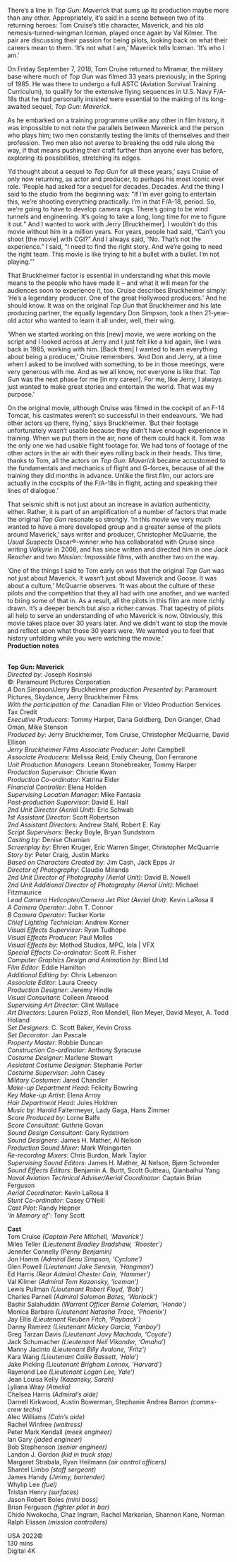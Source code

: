 
There’s a line in _Top Gun: Maverick_ that sums up its production maybe more than any other. Appropriately, it’s said in a scene between two of its returning heroes: Tom Cruise’s title character, Maverick, and his old nemesis-turned-wingman Iceman, played once again by Val Kilmer. The pair are discussing their passion for being pilots, looking back on what their careers mean to them. ‘It’s not what I am,’ Maverick tells Iceman. ‘It’s who I am.’

On Friday September 7, 2018, Tom Cruise returned to Miramar, the military base where much of _Top Gun_ was filmed 33 years previously, in the Spring of 1985. He was there to undergo a full ASTC (Aviation Survival Training Curriculum), to qualify for the extensive flying sequences in U.S. Navy F/A-18s that he had personally insisted were essential to the making of its long-awaited sequel, _Top Gun: Maverick_.

As he embarked on a training programme unlike any other in film history, it was impossible to not note the parallels between Maverick and the person who plays him; two men constantly testing the limits of themselves and their profession. Two men also not averse to breaking the odd rule along the way, if that means pushing their craft further than anyone ever has before, exploring its possibilities, stretching its edges.

‘I’d thought about a sequel to _Top Gun_ for all these years,’ says Cruise of only now returning, as actor and producer, to perhaps his most iconic ever role. ‘People had asked for a sequel for decades. Decades. And the thing I said to the studio from the beginning was: “If I’m ever going to entertain this, we’re shooting everything practically. I’m in that F/A-18, period. So, we’re going to have to develop camera rigs. There’s going to be wind tunnels and engineering. It’s going to take a long, long time for me to figure it out.” And I wanted to work with Jerry [Bruckheimer]. I wouldn’t do this movie without him in a million years. For years, people had said, “Can’t you shoot [the movie] with CGI?” And I always said, “No. That’s not the experience.” I said, “I need to find the right story. And we’re going to need the right team. This movie is like trying to hit a bullet with a bullet. I’m not playing.”’

That Bruckheimer factor is essential in understanding what this movie means to the people who have made it – and what it will mean for the audiences soon to experience it, too. Cruise describes Bruckheimer simply: ‘He’s a legendary producer. One of the great Hollywood producers.’ And he should know. It was on the original _Top Gun_ that Bruckheimer and his late producing partner, the equally legendary Don Simpson, took a then 21-year-old actor who wanted to learn it all under, well, their wing.

‘When we started working on this [new] movie, we were working on the script and I looked across at Jerry and I just felt like a kid again, like I was back in 1985, working with him. [Back then] I wanted to learn everything about being a producer,’ Cruise remembers. ‘And Don and Jerry, at a time when I asked to be involved with something, to be in those meetings, were very generous with me. And as we all know, not everyone is like that. _Top Gun_ was the next phase for me [in my career]. For me, like Jerry, I always just wanted to make great stories and entertain the world. That was my purpose.’

On the original movie, although Cruise was filmed in the cockpit of an F-14 Tomcat, his castmates weren’t so successful in their endeavours. ‘We had other actors up there, flying,’ says Bruckheimer. ‘But their footage unfortunately wasn’t usable because they didn’t have enough experience in training. When we put them in the air, none of them could hack it. Tom was the only one we had usable flight footage for. We had tons of footage of the other actors in the air with their eyes rolling back in their heads. This time, thanks to Tom, all the actors on _Top Gun: Maverick_ became accustomed to the fundamentals and mechanics of flight and G-forces, because of all the training they did months in advance. Unlike the first film, our actors are actually in the cockpits of the F/A-18s in flight, acting and speaking their lines of dialogue.’

That seismic shift is not just about an increase in aviation authenticity, either. Rather, it is part of an amplification of a number of factors that made the original _Top Gun_ resonate so strongly. ‘In this movie we very much wanted to have a more developed group and a greater sense of the pilots around Maverick,’ says writer and producer, Christopher McQuarrie, the _Usual Suspects_ Oscar®-winner who has collaborated with Cruise since writing _Valkyrie_ in 2008, and has since written and directed him in one _Jack Reacher_ and two _Mission: Impossible_ films, with another two on the way.

‘One of the things I said to Tom early on was that the original _Top Gun_ was not just about Maverick. It wasn’t just about Maverick and Goose. It was about a culture,’ McQuarrie observes. ‘It was about the culture of these pilots and the competition that they all had with one another, and we wanted to bring some of that in. As a result, all the pilots in this film are more richly drawn. It’s a deeper bench but also a richer canvas. That tapestry of pilots all help to serve an understanding of who Maverick is now. Obviously, this movie takes place over 30 years later. And we didn’t want to stop the movie and reflect upon what those 30 years were. We wanted you to feel that history unfolding while you were watching the movie.’  
**Production notes**
<br><br>

**Top Gun: Maverick**  
_Directed by_: Joseph Kosinski  
©: Paramount Pictures Corporation  
_A_ Don Simpson/Jerry Bruckheimer _production Presented by_: Paramount Pictures, Skydance,  Jerry Bruckheimer Films  
_With the participation of the_: Canadian Film or Video Production Services Tax Credit  
_Executive Producers_: Tommy Harper,  Dana Goldberg, Don Granger, Chad Oman,  Mike Stenson  
_Produced by_: Jerry Bruckheimer, Tom Cruise, Christopher McQuarrie, David Ellison  
_Jerry Bruckheimer Films Associate Producer_:  John Campbell  
_Associate Producers_: Melissa Reid,  Emily Cheung, Don Ferrarone  
_Unit Production Managers_:  Leeann Stonebreaker, Tommy Harper  
_Production Supervisor_: Christie Kwan  
_Production Co-ordinator_: Katrina Elder  
_Financial Controller_: Elena Holden  
_Supervising Location Manager_: Mike Fantasia  
_Post-production Supervisor_: David E. Hall  
_2nd Unit Director (Aerial Unit)_: Eric Schwab  
_1st Assistant Director_: Scott Robertson  
_2nd Assistant Directors_: Andrew Stahl,  Robert E. Kay  
_Script Supervisors_: Becky Boyle, Bryan Sundstrom  
_Casting by_: Denise Chamian  
_Screenplay by_: Ehren Kruger, Eric Warren Singer, Christopher McQuarrie  
_Story by_: Peter Craig, Justin Marks  
_Based on Characters Created by_: Jim Cash,  Jack Epps Jr  
_Director of Photography_: Claudio Miranda  
_2nd Unit Director of Photography (Aerial Unit)_: David B. Nowell  
_2nd Unit Additional Director of Photography (Aerial Unit)_: Michael Fitzmaurice  
_Lead Camera Helicopter/Camera Jet Pilot (Aerial Unit)_: Kevin LaRosa II  
_A Camera Operator_: John T. Connor  
_B Camera Operator_: Tucker Korte  
_Chief Lighting Technician_: Andrew Korner  
_Visual Effects Supervisor_: Ryan Tudhope  
_Visual Effects Producer_: Paul Molles  
_Visual Effects by_: Method Studios, MPC, lola | VFX  
_Special Effects Co-ordinator_: Scott R. Fisher  
_Computer Graphics Design and Animation by_:  Blind Ltd  
_Film Editor_: Eddie Hamilton  
_Additional Editing by_: Chris Lebenzon  
_Associate Editor_: Laura Creecy  
_Production Designer_: Jeremy Hindle  
_Visual Consultant_: Colleen Atwood  
_Supervising Art Director_: Clint Wallace  
_Art Directors_: Lauren Polizzi, Ron Mendell,  Ron Meyer, David Meyer, A. Todd Holland  
_Set Designers_: C. Scott Baker, Kevin Cross  
_Set Decorator_: Jan Pascale  
_Property Master_: Robbie Duncan  
_Construction Co-ordinator_: Anthony Syracuse  
_Costume Designer_: Marlene Stewart  
_Assistant Costume Designer_: Stephanie Porter  
_Costume Supervisor_: John Casey  
_Military Costumer_: Jared Chandler  
_Make-up Department Head_: Felicity Bowring  
_Key Make-up Artist_: Elena Arroy  
_Hair Department Head_: Jules Holdren  
_Music by_: Harold Faltermeyer, Lady Gaga,  Hans Zimmer  
_Score Produced by_: Lorne Balfe  
_Score Consultant_: Guthrie Govan  
_Sound Design Consultant_: Gary Rydstrom  
_Sound Designers_: James H. Mather, Al Nelson  
_Production Sound Mixer_: Mark Weingarten  
_Re-recording Mixers_: Chris Burdon, Mark Taylor  
_Supervising Sound Editors_: James H. Mather,  Al Nelson, Bjørn Schroeder  
_Sound Effects Editors_: Benjamin A. Burtt,  Scott Guitteau, Qianbaihui Yang  
_Naval Aviation Technical Adviser/Aerial Coordinator_: Captain Brian Ferguson  
_Aerial Coordinator_: Kevin LaRosa II  
_Stunt Co-ordinator_: Casey O’Neill  
_Cast Pilot_: Randy Hepner  
_‘In Memory of’_: Tony Scott  

**Cast**  
Tom Cruise _(Captain Pete Mitchell, ‘Maverick')_  
Miles Teller _(Lieutenant Bradley Bradshaw, 'Rooster')_  
Jennifer Connelly _(Penny Benjamin)_  
Jon Hamm _(Admiral Beau Simpson, ‘Cyclone’)_  
Glen Powell _(Lieutenant Jake Seresin, ‘Hangman’)_  
Ed Harris _(Rear Admiral Chester Cain, ‘Hammer’)_  
Val Kilmer _(Admiral Tom Kazansky, ‘Iceman’)_  
Lewis Pullman _(Lieutenant Robert Floyd, ‘Bob’)_  
Charles Parnell _(Admiral Solomon Bates, ‘Warlock’)_  
Bashir Salahuddin _(Warrant Officer Bernie Coleman, ‘Hondo’)_  
Monica Barbaro _(Lieutenant Natasha Trace, ‘Phoenix’)_  
Jay Ellis _(Lieutenant Reuben Fitch, ‘Payback’)_  
Danny Ramirez _(Lieutenant Mickey Garcia, ‘Fanboy’)_  
Greg Tarzan Davis _(Lieutenant Javy Machado, ‘Coyote’)_  
Jack Schumacher _(Lieutenant Neil Vikander, ‘Omaha’)_  
Manny Jacinto _(Lieutenant Billy Avalone, ‘Fritz’)_  
Kara Wang _(Lieutenant Callie Bassett, ‘Halo’)_  
Jake Picking _(Lieutenant Brigham Lennox, ‘Harvard’)_  
Raymond Lee _(Lieutenant Logan Lee, Yale’)_  
Jean Louisa Kelly _(Kazansky, Sarah)_  
Lyliana Wray _(Amelia)_  
Chelsea Harris _(Admiral’s aide)_  
Darnell Kirkwood, Austin Bowerman,  Stephanie Andrea Barron _(comms-crew techs)_  
Alec Williams _(Cain’s aide)_  
Rachel Winfree _(waitress)_  
Peter Mark Kendall _(meek engineer)_  
Ian Gary _(jaded engineer)_  
Bob Stephenson _(senior engineer)_  
Landon J. Gordon _(kid in truck stop)_  
Margaret Strabala, Ryan Heilmann _(air control officers)_  
Shantel Limbo _(staff sergeant)_  
James Handy _(Jimmy, bartender)_  
Whylip Lee _(fuel)_  
Tristan Henry _(surfaces)_  
Jason Robert Boles _(mini boss)_  
Brian Ferguson _(fighter pilot in bar)_  
Chido Nwokocha, Chaz Ingram, Rachel Markarian, Shannon Kane, Norman Ralph Eliasen _(mission controllers)_

USA 2022©  
130 mins  
Digital 4K
<br><br>
<!--stackedit_data:
eyJoaXN0b3J5IjpbLTEwNTU0MjU0MjRdfQ==
-->